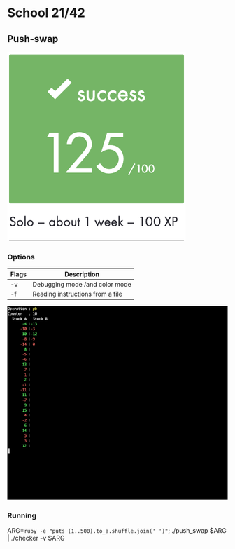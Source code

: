 # School 21/42

## Push-swap

<img src="resources/push-swap_final-mark.png"/>

### Options

Flags | Description
------|------------
  -v  | Debugging mode /and color mode
  -f  | Reading instructions from a file

<img src="resources/debug_mode.gif"/>

### Running

ARG=`ruby -e "puts (1..500).to_a.shuffle.join(' ')"`; ./push_swap $ARG | ./checker -v $ARG